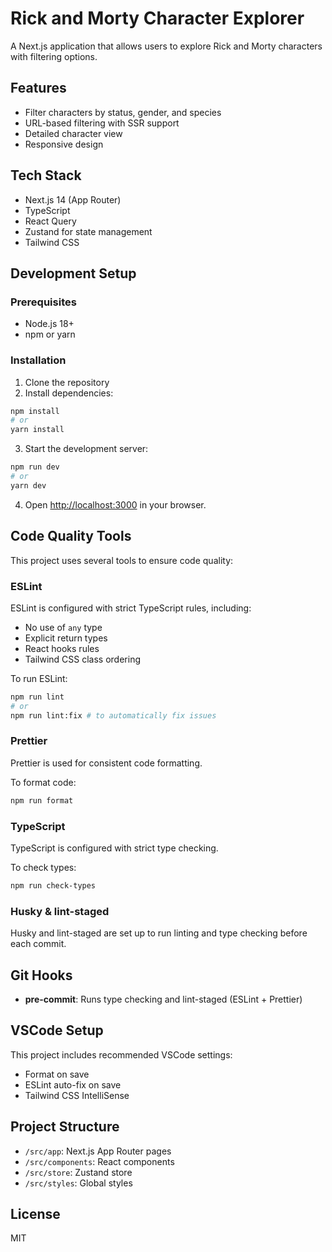 # Rick and Morty Character Explorer

A Next.js application that allows users to explore Rick and Morty characters with filtering options.

## Features

- Filter characters by status, gender, and species
- URL-based filtering with SSR support
- Detailed character view
- Responsive design

## Tech Stack

- Next.js 14 (App Router)
- TypeScript
- React Query
- Zustand for state management
- Tailwind CSS

## Development Setup

### Prerequisites

- Node.js 18+ 
- npm or yarn

### Installation

1. Clone the repository
2. Install dependencies:

```bash
npm install
# or
yarn install
```

3. Start the development server:

```bash
npm run dev
# or
yarn dev
```

4. Open [http://localhost:3000](http://localhost:3000) in your browser.

## Code Quality Tools

This project uses several tools to ensure code quality:

### ESLint

ESLint is configured with strict TypeScript rules, including:
- No use of `any` type
- Explicit return types
- React hooks rules
- Tailwind CSS class ordering

To run ESLint:

```bash
npm run lint
# or
npm run lint:fix # to automatically fix issues
```

### Prettier

Prettier is used for consistent code formatting.

To format code:

```bash
npm run format
```

### TypeScript

TypeScript is configured with strict type checking.

To check types:

```bash
npm run check-types
```

### Husky & lint-staged

Husky and lint-staged are set up to run linting and type checking before each commit.

## Git Hooks

- **pre-commit**: Runs type checking and lint-staged (ESLint + Prettier)

## VSCode Setup

This project includes recommended VSCode settings:

- Format on save
- ESLint auto-fix on save
- Tailwind CSS IntelliSense

## Project Structure

- `/src/app`: Next.js App Router pages
- `/src/components`: React components
- `/src/store`: Zustand store
- `/src/styles`: Global styles

## License

MIT
